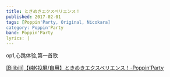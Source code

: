 ```yaml
---
title: ときめきエクスペリエンス！
published: 2017-02-01
tags: [Poppin'Party, Original, Nicokara]
category: Poppin'Party
band: Poppin'Party
lyrics: |
---
```

op1,心跳体验,第一首歌
<summary>
    <a href="https://www.bilibili.com/video/BV1WxHQeYErx/">
        [Bilibili]【纯K投屏/自用】ときめきエクスペリエンス！-Poppin'Party
    </a>
</summary>



